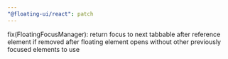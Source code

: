```yaml
---
"@floating-ui/react": patch
---
```


fix(FloatingFocusManager): return focus to next tabbable after reference element if removed after floating element opens without other previously focused elements to use
